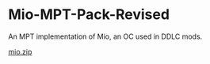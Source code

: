 # Mio-MPT-Pack-Revised

An MPT implementation of Mio, an OC used in DDLC mods.

[mio.zip](https://github.com/user-attachments/files/18310704/mio.zip)
